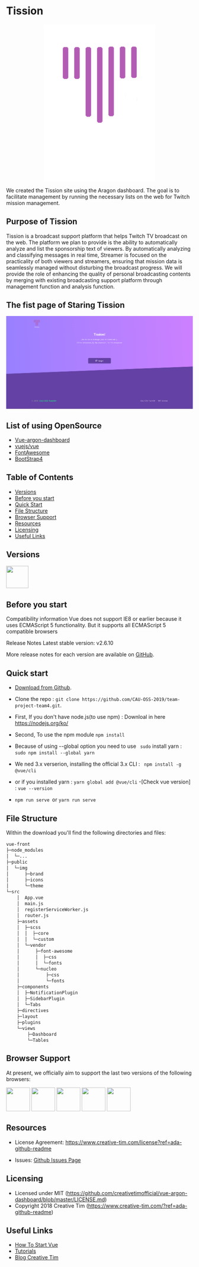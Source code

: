 # Tission
<p align="center">
    <img src = "front\vue-front\public\img\brand\tission2.png" width="300" title="tission">
</p>

We created the Tission site using the Aragon dashboard. The goal is to facilitate management by running the necessary lists on the web for Twitch mission management.

## Purpose of Tission
 Tission is a broadcast support platform that helps Twitch TV broadcast on the web.
 The platform we plan to provide is the ability to automatically analyze and list the sponsorship text of viewers. 
 By automatically analyzing and classifying messages in real time, Streamer is focused on the practicality of both viewers and streamers, ensuring that mission data is seamlessly managed without disturbing the broadcast progress. 
 We will provide the role of enhancing the quality of personal broadcasting contents by merging with existing broadcasting support platform through management function and analysis function.

## The fist page of Staring Tission
![Strating image of Tission](https://github.com/CAU-OSS-2019/team-project-team4/blob/front/front/vue-front/public/img/theme/first.PNG)

## List of using OpenSource
* [Vue-argon-dashboard](https://github.com/creativetimofficial/vue-argon-dashboard/)
* [vuejs/vue](https://github.com/vuejs/vue)
* [FontAwesome](https://github.com/FortAwesome/Font-Awesome)
* [BootStrap4](https://github.com/twbs/bootstrap)


## Table of Contents

* [Versions](#versions)
* [Before you start](#Before-you-start)
* [Quick Start](#quick-start)
* [File Structure](#file-structure)
* [Browser Support](#browser-support)
* [Resources](#resources)
* [Licensing](#licensing)
* [Useful Links](#useful-links)

## Versions
<img src="https://github.com/creativetimofficial/public-assets/blob/master/logos/vue-logo.jpg?raw=true" width="60" height="60" />


## Before you start

Compatibility information
Vue does not support IE8 or earlier because it uses ECMAScript 5 functionality. But it supports all ECMAScript 5 compatible browsers

Release Notes
Latest stable version: v2.6.10

More release notes for each version are available on [GitHub](https://github.com/vuejs/vue/releases).


## Quick start

- [Download from Github](https://github.com/CAU-OSS-2019/team-project-team4/archive/master.zip).

- Clone the repo : `git clone https://github.com/CAU-OSS-2019/team-project-team4.git`.
- First, If you don't have node.js(to use npm) :  Downloal in here  https://nodejs.org/ko/
-  Second,  To use the npm module `npm install`
- Because of  using --global option  you need to use ` sudo`
install yarn :` sudo npm install --global yarn`

- We ned 3.x verserion, installing the official 3.x CLI : ` npm install -g @vue/cli`
- or if you installed yarn : `yarn global add @vue/cli`
-[Check vue version] : `vue --version`

- `npm run serve `or `yarn run serve `


## File Structure
Within the download you'll find the following directories and files:

```
vue-front
├─node_modules
│  └─...
├─public
│  └─img
│      ├─brand
│      ├─icons
│      └─theme
└─src
    │  App.vue
    │  main.js
    │  registerServiceWorker.js
    │  router.js
    ├─assets
    │  ├─scss
    │  │  ├─core
    │  │  └─custom
    │  └─vendor
    │      ├─font-awesome
    │      │  ├─css
    │      │  └─fonts
    │      └─nucleo
    │          ├─css
    │          └─fonts
    ├─components
    │  ├─NotificationPlugin
    │  ├─SidebarPlugin
    │  └─Tabs
    ├─directives
    ├─layout
    ├─plugins
    └─views
        ├─Dashboard
        └─Tables
```


## Browser Support

At present, we officially aim to support the last two versions of the following browsers:

<img src="https://github.com/creativetimofficial/public-assets/blob/master/logos/chrome-logo.png?raw=true" width="64" height="64"> <img src="https://raw.githubusercontent.com/creativetimofficial/public-assets/master/logos/firefox-logo.png" width="64" height="64"> <img src="https://raw.githubusercontent.com/creativetimofficial/public-assets/master/logos/edge-logo.png" width="64" height="64"> <img src="https://raw.githubusercontent.com/creativetimofficial/public-assets/master/logos/safari-logo.png" width="64" height="64"> <img src="https://raw.githubusercontent.com/creativetimofficial/public-assets/master/logos/opera-logo.png" width="64" height="64">



## Resources
- License Agreement: <https://www.creative-tim.com/license?ref=ada-github-readme>

- Issues: [Github Issues Page](https://github.com/CAU-OSS-2019/team-project-team4/issues?ref=ada-github-readme)

## Licensing

- Licensed under MIT (https://github.com/creativetimofficial/vue-argon-dashboard/blob/master/LICENSE.md)
- Copyright 2018 Creative Tim (https://www.creative-tim.com/?ref=ada-github-readme)

## Useful Links

- [How To Start Vue](https://kr.vuejs.org/v2/guide/index.html#Vue-js%EA%B0%80-%EB%AC%B4%EC%97%87%EC%9D%B8%EA%B0%80%EC%9A%94)
- [Tutorials](https://www.youtube.com/channel/UCVyTG4sCw-rOvB9oHkzZD1w?ref=creativetim)
- [Blog Creative Tim](http://blog.creative-tim.com/?ref=ada-github-readme)

